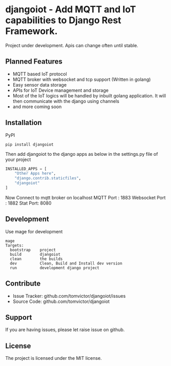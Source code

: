 # djangoiot - Add MQTT and IoT capabilities to Django Rest Framework.


Project under development. Apis can change often until stable.

## Planned Features

* MQTT based IoT protocol 
* MQTT broker with websocket and tcp support (Written in golang) 
* Easy sensor data storage 
* APIs for IoT Device management and storage 
* Most of the IoT logics will be handled by inbuilt golang application. It will then communicate with the django using channels
* and more coming soon 

## Installation

PyPI
```
pip install djangoiot
```

Then add djangoiot to the django apps as below in the settings.py file of your project
```python
INSTALLED_APPS = [
    "Other Apps here",
    "django.contrib.staticfiles",
    "djangoiot"
]
```

Now Connect to mqtt broker on localhost
MQTT Port : 1883 
Websocket Port : 1882 
Stat Port: 8080 

## Development

Use mage for development

```
mage
Targets:
  bootstrap    project
  build        djangoiot      
  clean        the builds
  dev          Clean, Build and Install dev version
  run          development django project
```



## Contribute

- Issue Tracker: github.com/tomvictor/djangoiot/issues
- Source Code: github.com/tomvictor/djangoiot

## Support

If you are having issues, please let raise issue on github.

## License

The project is licensed under the MIT license.
